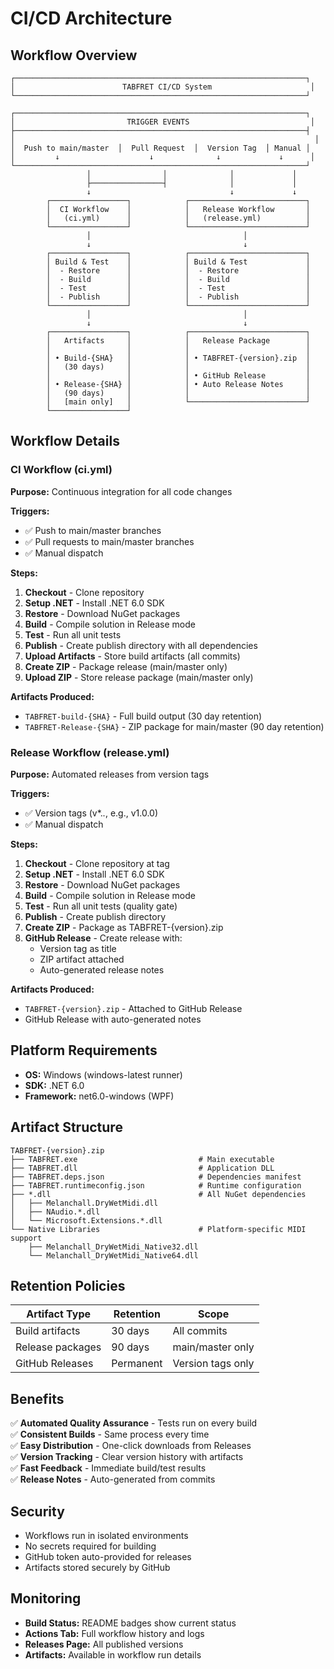 # CI/CD Architecture

## Workflow Overview

```
┌─────────────────────────────────────────────────────────────────┐
│                        TABFRET CI/CD System                      │
└─────────────────────────────────────────────────────────────────┘

┌─────────────────────────────────────────────────────────────────┐
│                         TRIGGER EVENTS                           │
├─────────────────────────────────────────────────────────────────┤
│                                                                   │
│  Push to main/master  │  Pull Request  │  Version Tag  │ Manual │
│         ↓                    ↓              ↓             ↓      │
└─────────────────────────────────────────────────────────────────┘
                 │                │              │             │
                 ├────────────────┤              │             │
                 ↓                               ↓             ↓
        ┌─────────────────┐            ┌──────────────────────────┐
        │  CI Workflow    │            │   Release Workflow       │
        │   (ci.yml)      │            │   (release.yml)          │
        └─────────────────┘            └──────────────────────────┘
                 │                                  │
                 ↓                                  ↓
        ┌─────────────────┐            ┌──────────────────────────┐
        │ Build & Test    │            │ Build & Test             │
        │  - Restore      │            │  - Restore               │
        │  - Build        │            │  - Build                 │
        │  - Test         │            │  - Test                  │
        │  - Publish      │            │  - Publish               │
        └─────────────────┘            └──────────────────────────┘
                 │                                  │
                 ↓                                  ↓
        ┌─────────────────┐            ┌──────────────────────────┐
        │   Artifacts     │            │   Release Package        │
        │                 │            │                          │
        │ • Build-{SHA}   │            │ • TABFRET-{version}.zip  │
        │   (30 days)     │            │                          │
        │                 │            │ • GitHub Release         │
        │ • Release-{SHA} │            │ • Auto Release Notes     │
        │   (90 days)     │            │                          │
        │   [main only]   │            └──────────────────────────┘
        └─────────────────┘
```

## Workflow Details

### CI Workflow (ci.yml)

**Purpose:** Continuous integration for all code changes

**Triggers:**
- ✅ Push to main/master branches
- ✅ Pull requests to main/master branches
- ✅ Manual dispatch

**Steps:**
1. **Checkout** - Clone repository
2. **Setup .NET** - Install .NET 6.0 SDK
3. **Restore** - Download NuGet packages
4. **Build** - Compile solution in Release mode
5. **Test** - Run all unit tests
6. **Publish** - Create publish directory with all dependencies
7. **Upload Artifacts** - Store build artifacts (all commits)
8. **Create ZIP** - Package release (main/master only)
9. **Upload ZIP** - Store release package (main/master only)

**Artifacts Produced:**
- `TABFRET-build-{SHA}` - Full build output (30 day retention)
- `TABFRET-Release-{SHA}` - ZIP package for main/master (90 day retention)

### Release Workflow (release.yml)

**Purpose:** Automated releases from version tags

**Triggers:**
- ✅ Version tags (v*.*.*, e.g., v1.0.0)
- ✅ Manual dispatch

**Steps:**
1. **Checkout** - Clone repository at tag
2. **Setup .NET** - Install .NET 6.0 SDK
3. **Restore** - Download NuGet packages
4. **Build** - Compile solution in Release mode
5. **Test** - Run all unit tests (quality gate)
6. **Publish** - Create publish directory
7. **Create ZIP** - Package as TABFRET-{version}.zip
8. **GitHub Release** - Create release with:
   - Version tag as title
   - ZIP artifact attached
   - Auto-generated release notes

**Artifacts Produced:**
- `TABFRET-{version}.zip` - Attached to GitHub Release
- GitHub Release with auto-generated notes

## Platform Requirements

- **OS:** Windows (windows-latest runner)
- **SDK:** .NET 6.0
- **Framework:** net6.0-windows (WPF)

## Artifact Structure

```
TABFRET-{version}.zip
├── TABFRET.exe                           # Main executable
├── TABFRET.dll                           # Application DLL
├── TABFRET.deps.json                     # Dependencies manifest
├── TABFRET.runtimeconfig.json            # Runtime configuration
├── *.dll                                 # All NuGet dependencies
│   ├── Melanchall.DryWetMidi.dll
│   ├── NAudio.*.dll
│   └── Microsoft.Extensions.*.dll
└── Native Libraries                      # Platform-specific MIDI support
    ├── Melanchall_DryWetMidi_Native32.dll
    └── Melanchall_DryWetMidi_Native64.dll
```

## Retention Policies

| Artifact Type | Retention | Scope |
|--------------|-----------|-------|
| Build artifacts | 30 days | All commits |
| Release packages | 90 days | main/master only |
| GitHub Releases | Permanent | Version tags only |

## Benefits

✅ **Automated Quality Assurance** - Tests run on every build  
✅ **Consistent Builds** - Same process every time  
✅ **Easy Distribution** - One-click downloads from Releases  
✅ **Version Tracking** - Clear version history with artifacts  
✅ **Fast Feedback** - Immediate build/test results  
✅ **Release Notes** - Auto-generated from commits  

## Security

- Workflows run in isolated environments
- No secrets required for building
- GitHub token auto-provided for releases
- Artifacts stored securely by GitHub

## Monitoring

- **Build Status:** README badges show current status
- **Actions Tab:** Full workflow history and logs
- **Releases Page:** All published versions
- **Artifacts:** Available in workflow run details
